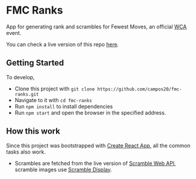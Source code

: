 # FMC Ranks

App for generating rank and scrambles for Fewest Moves, an official [WCA](https://www.worldcubeassociation.org/) event.

You can check a live version of this repo [here](https://campos20.github.io/fmc-ranks/).

## Getting Started

To develop,

- Clone this project with `git clone https://github.com/campos20/fmc-ranks.git`
- Navigate to it with `cd fmc-ranks`
- Run `npm install` to install dependencies
- Run `npm start` and open the browser in the specified address.

## How this work

Since this project was bootstrapped with [Create React App](https://github.com/facebook/create-react-app), all the common tasks also work.

- Scrambles are fetched from the live version of [Scramble Web API](https://github.com/campos20/scramble-web-api), scramble images use [Scramble Display](https://github.com/cubing/scramble-display).
